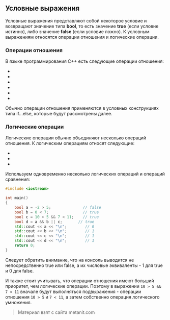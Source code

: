 ## Условные выражения

Условные выражения представляют собой некоторое условие и возвращают значение типа **bool**, то есть значение **true** (если условие истинно), либо значение **false** (если условие ложно). К условным выражениям относятся операции отношения и логические операции.

### Операции отношения

В языке программирования C++ есть следующие операции отношения:

- 

- 

- 

- 

- 

- 

Обычно операции отношения применяются в условных конструкциях типа if...else, которые будут рассмотрены далее.

### Логические операции

Логические операции обычно объединяют несколько операций отношения. К логическим операциям относят следующие:

- 

- 

- 

Используем одновременно несколько логических операций и операций сравнения:

```cpp
#include <iostream>

int main()
{
    bool a = -2 > 5;              // false
    bool b = 0 < 7;               // true
    bool c = 10 > 5 && 7 < 11;    // true
    bool d = a && b || c;       // true
    std::cout << a << "\n";        // 0
    std::cout << b << "\n";        // 1
    std::cout << c << "\n";        // 1
    std::cout << d << "\n";        // 1
    return 0;
}
```

Следует обратить внимание, что на консоль выводится не непосредственно true или false, а их числовые эквиваленты - 1 для true и 0 для false.

И также стоит учитывать, что операции отношения имеют больший приоритет, чем логические операции. Поэтому в выражении `10 > 5 && 7 < 11` вначале будут выполняться подвыражения - операции отношения `10 > 5` и `7 < 11`, а затем собственно операция логического умножения.


> Материал взят с сайта metanit.com